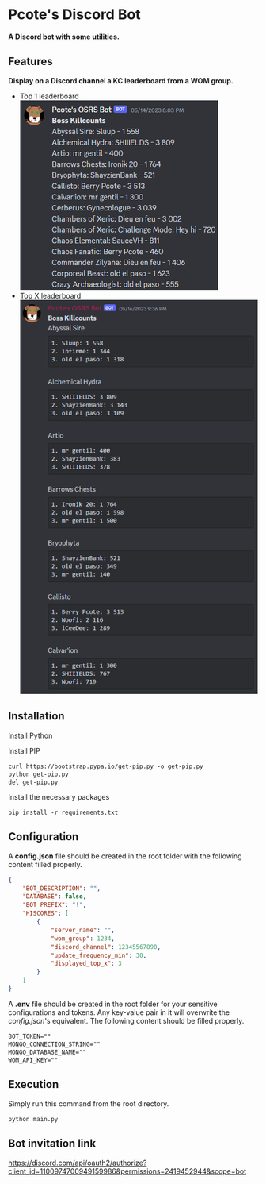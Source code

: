 # Pcote's Discord Bot
**A Discord bot with some utilities.**

## Features

**Display on a Discord channel a KC leaderboard from a WOM group.**
* Top 1 leaderboard
![Top1.png](./images/Top1.png)
* Top X leaderboard
![Top3.png](./images/Top3.png)

## Installation
[Install Python](https://www.python.org/downloads/)

Install PIP
```
curl https://bootstrap.pypa.io/get-pip.py -o get-pip.py
python get-pip.py
del get-pip.py
```

Install the necessary packages 
```
pip install -r requirements.txt
```

## Configuration

A **config.json** file should be created in the root folder with the following content filled properly.
```JSON
{
    "BOT_DESCRIPTION": "",
    "DATABASE": false,
    "BOT_PREFIX": "!",
    "HISCORES": [
        {
            "server_name": "",
            "wom_group": 1234,
            "discord_channel": 12345567890,
            "update_frequency_min": 30,
            "displayed_top_x": 3
        }
    ]
}
```

A **.env** file should be created in the root folder for your sensitive configurations and tokens. Any key-value pair in it will overwrite the *config.json*'s equivalent. The following content should be filled properly.
```
BOT_TOKEN=""
MONGO_CONNECTION_STRING=""
MONGO_DATABASE_NAME=""
WOM_API_KEY=""
```

## Execution

Simply run this command from the root directory.
```
python main.py
```

## Bot invitation link
https://discord.com/api/oauth2/authorize?client_id=1100974700949159986&permissions=2419452944&scope=bot